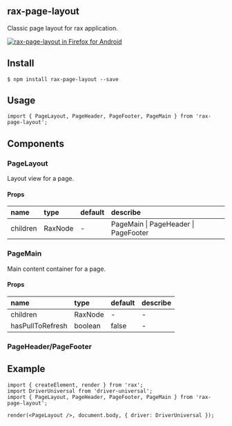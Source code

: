 ## rax-page-layout

Classic page layout for rax application.

[![rax-page-layout in Firefox for Android](https://res.cloudinary.com/marcomontalbano/image/upload/v1588403928/video_to_markdown/images/youtube--5F2Z4Mm5UGA-4834888bcd2b4555e72811f2a6951e10.jpg)](https://youtu.be/5F2Z4Mm5UGA "rax-page-layout in Firefox for Android")

## Install

```
$ npm install rax-page-layout --save
```

## Usage

```
import { PageLayout, PageHeader, PageFooter, PageMain } from 'rax-page-layout';
```

## Components

### PageLayout

Layout view for a page.

#### Props

|name|type|default|describe|
|:---------------|:--------|:----|:----------|
| children | RaxNode | - | PageMain \| PageHeader \| PageFooter |

### PageMain

Main content container for a page.

#### Props

|name|type|default|describe|
|:---------------|:--------|:----|:----------|
| children | RaxNode | - | - |
| hasPullToRefresh | boolean | false | - |

### PageHeader/PageFooter

## Example

```
import { createElement, render } from 'rax';
import DriverUniversal from 'driver-universal';
import { PageLayout, PageHeader, PageFooter, PageMain } from 'rax-page-layout';

render(<PageLayout />, document.body, { driver: DriverUniversal });
```
